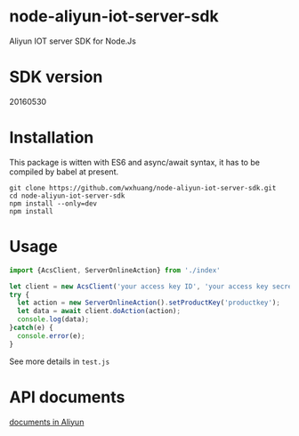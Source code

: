 # node-aliyun-iot-server-sdk
Aliyun IOT server SDK for Node.Js
# SDK version
20160530
# Installation
This package is witten with ES6 and async/await syntax, it has to be compiled by babel at present.
```
git clone https://github.com/wxhuang/node-aliyun-iot-server-sdk.git
cd node-aliyun-iot-server-sdk
npm install --only=dev
npm install
```
# Usage
```js
import {AcsClient, ServerOnlineAction} from './index'

let client = new AcsClient('your access key ID', 'your access key secret');
try {
  let action = new ServerOnlineAction().setProductKey('productkey');
  let data = await client.doAction(action);
  console.log(data);
}catch(e) {
  console.error(e);
}
```
See more details in ```test.js```
# API documents
[documents in Aliyun](https://help.aliyun.com/document_detail/30557.html?spm=5176.doc30565.3.2.LTR40A)
